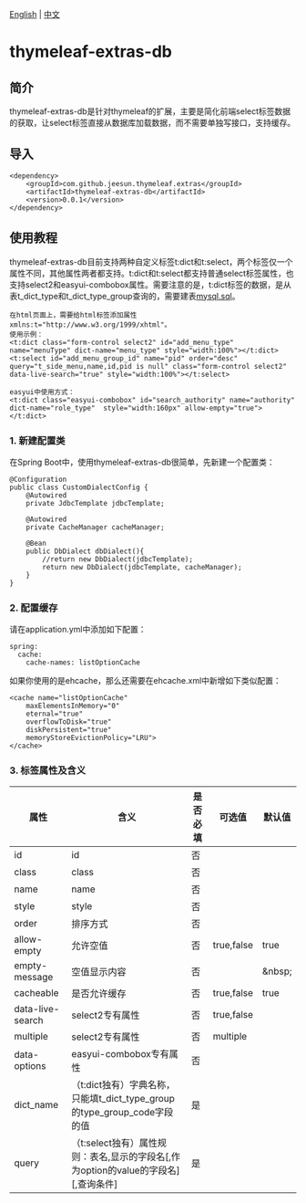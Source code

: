 [English](README-en.md) | [中文](README.md)

# thymeleaf-extras-db
## 简介
thymeleaf-extras-db是针对thymeleaf的扩展，主要是简化前端select标签数据的获取，让select标签直接从数据库加载数据，而不需要单独写接口，支持缓存。

## 导入
```
<dependency>
    <groupId>com.github.jeesun.thymeleaf.extras</groupId>
    <artifactId>thymeleaf-extras-db</artifactId>
    <version>0.0.1</version>
</dependency>
```

## 使用教程
thymeleaf-extras-db目前支持两种自定义标签t:dict和t:select，两个标签仅一个属性不同，其他属性两者都支持。t:dict和t:select都支持普通select标签属性，也支持select2和easyui-combobox属性。需要注意的是，t:dict标签的数据，是从表t_dict_type和t_dict_type_group查询的，需要建表[mysql.sql](mysql.sql)。
```
在html页面上，需要给html标签添加属性xmlns:t="http://www.w3.org/1999/xhtml"。
使用示例：
<t:dict class="form-control select2" id="add_menu_type" name="menuType" dict-name="menu_type" style="width:100%"></t:dict>
<t:select id="add_menu_group_id" name="pid" order="desc" query="t_side_menu,name,id,pid is null" class="form-control select2" data-live-search="true" style="width:100%"></t:select>

easyui中使用方式：
<t:dict class="easyui-combobox" id="search_authority" name="authority" dict-name="role_type"  style="width:160px" allow-empty="true"></t:dict>
```

### 1. 新建配置类
在Spring Boot中，使用thymeleaf-extras-db很简单，先新建一个配置类：
```
@Configuration
public class CustomDialectConfig {
    @Autowired
    private JdbcTemplate jdbcTemplate;

    @Autowired
    private CacheManager cacheManager;

    @Bean
    public DbDialect dbDialect(){
        //return new DbDialect(jdbcTemplate);
        return new DbDialect(jdbcTemplate, cacheManager);
    }
}
```
### 2. 配置缓存
请在application.yml中添加如下配置：
```
spring:
  cache:
    cache-names: listOptionCache
```
如果你使用的是ehcache，那么还需要在ehcache.xml中新增如下类似配置：
```
<cache name="listOptionCache"
    maxElementsInMemory="0"
    eternal="true"
    overflowToDisk="true"
    diskPersistent="true"
    memoryStoreEvictionPolicy="LRU">
</cache>
```

### 3. 标签属性及含义
属性 | 含义 | 是否必填 | 可选值 | 默认值
---|---|---|---|---
id | id | 否 | | 
class | class | 否 | |
name | name | 否 | |
style | style | 否 | | 
order | 排序方式 | 否 | | 
allow-empty | 允许空值 | 否 | true,false | true
empty-message | 空值显示内容 | 否 | | \&nbsp;
cacheable | 是否允许缓存 | 否 | true,false | true
data-live-search | select2专有属性 | 否 | true,false |
multiple | select2专有属性 | 否 | multiple | 
data-options | easyui-combobox专有属性 | 否 | | 
dict_name | （t:dict独有）字典名称，只能填t_dict_type_group的type_group_code字段的值 | 是 | | 
query | （t:select独有）属性规则：表名,显示的字段名[,作为option的value的字段名][,查询条件] | 是 |  | 
